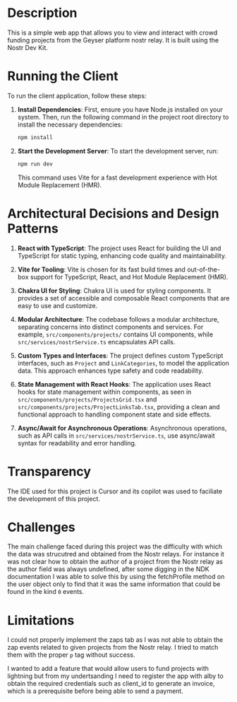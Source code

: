 # Description 
This is a simple web app that allows you to view and interact with crowd funding projects from the Geyser platform nostr relay. It is built using the Nostr Dev Kit.

# Running the Client

To run the client application, follow these steps:

1. **Install Dependencies**: First, ensure you have Node.js installed on your system. Then, run the following command in the project root directory to install the necessary dependencies:
   ```bash
   npm install
   ```
2. **Start the Development Server**: To start the development server, run:
   ```bash
   npm run dev
   ```
   This command uses Vite for a fast development experience with Hot Module Replacement (HMR).

# Architectural Decisions and Design Patterns

1. **React with TypeScript**: The project uses React for building the UI and TypeScript for static typing, enhancing code quality and maintainability.

2. **Vite for Tooling**: Vite is chosen for its fast build times and out-of-the-box support for TypeScript, React, and Hot Module Replacement (HMR).

3. **Chakra UI for Styling**: Chakra UI is used for styling components. It provides a set of accessible and composable React components that are easy to use and customize.

4. **Modular Architecture**: The codebase follows a modular architecture, separating concerns into distinct components and services. For example, `src/components/projects/` contains UI components, while `src/services/nostrService.ts` encapsulates API calls.

5. **Custom Types and Interfaces**: The project defines custom TypeScript interfaces, such as `Project` and `LinkCategories`, to model the application data. This approach enhances type safety and code readability.

6. **State Management with React Hooks**: The application uses React hooks for state management within components, as seen in `src/components/projects/ProjectsGrid.tsx` and `src/components/projects/ProjectLinksTab.tsx`, providing a clean and functional approach to handling component state and side effects.

7. **Async/Await for Asynchronous Operations**: Asynchronous operations, such as API calls in `src/services/nostrService.ts`, use async/await syntax for readability and error handling.

# Transparency 
The IDE used for this project is Cursor and its copilot was used to faciliate the development of this project.

# Challenges

The main challenge faced during this project was the difficulty with which the data was strucutred and obtained from the Nostr relays. For instance it was not clear how to obtain the author of a project from the Nostr relay as the author field was always undefined, after some digging in the NDK documentation I was able to solve this by using the fetchProfile method on the user object only to find that it was the same information that could be found in the kind `0` events. 

# Limitations 
I could not properly implement the zaps tab as I was not able to obtain the zap events related to given projects from the Nostr relay. I tried to match them with the proper `p` tag without success.  

I wanted to add a feature that would allow users to fund projects with lightning but from my undertsanding I need to register the app with alby to obtain the required credentials such as client_id to generate an invoice, which is a prerequisite before being able to send a payment. 
